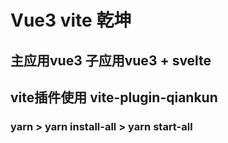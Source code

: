 # Vue3 vite 乾坤
## 主应用vue3 子应用vue3 + svelte
## vite插件使用 vite-plugin-qiankun
### yarn > yarn install-all > yarn start-all
